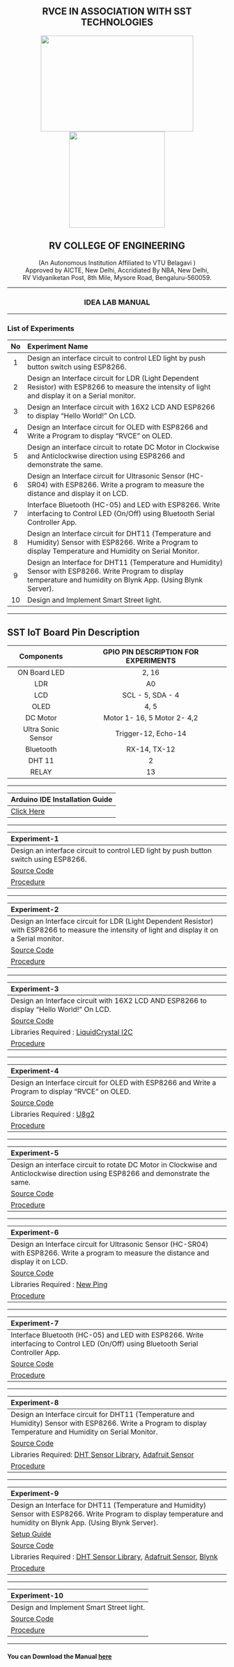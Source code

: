 <h2 align="center"> RVCE IN ASSOCIATION WITH SST TECHNOLOGIES</h2> 

<p align="center">
  <img width="350" height="220" src="https://user-images.githubusercontent.com/65058286/155363595-82e430db-bed8-4ab8-b3b0-1388722804f9.jpeg">
  <img width="220" height="220" src="https://user-images.githubusercontent.com/65058286/155003564-aeb7e47c-2d78-46cc-bc4d-f1583c85a2f8.png">
</p>

<h2 align="center"> RV COLLEGE OF ENGINEERING </h2> <p align="center"> (An Autonomous Institution Affiliated to VTU Belagavi ) <br> Approved by AICTE, New Delhi, Accridiated By NBA, New Delhi, <br> RV Vidyaniketan Post, 8th Mile, Mysore Road, Bengaluru-560059.  </p>

------

<h3 align="center"> IDEA LAB MANUAL </h3>

------

 ### List of Experiments

| **No** | **Experiment Name** | 
| :---: | :---       |
|1| Design an interface circuit to control LED light by push button switch using ESP8266. | 
|2| Design an Interface circuit for LDR (Light Dependent Resistor) with ESP8266 to measure the intensity of light and display it on a Serial monitor. |
|3| Design an Interface circuit with 16X2 LCD AND ESP8266 to display “Hello World!” On LCD. |
|4| Design an Interface circuit for OLED with ESP8266 and Write a Program to display “RVCE” on OLED. |
|5| Design an interface circuit to rotate DC Motor in Clockwise and Anticlockwise direction using ESP8266 and demonstrate  the same. |
|6| Design an Interface circuit for Ultrasonic Sensor (HC-SR04) with ESP8266. Write a program to measure the distance and display it on LCD. |
|7| Interface Bluetooth (HC-05) and LED with ESP8266. Write interfacing to Control LED (On/Off) using Bluetooth Serial Controller App. |
|8| Design an Interface circuit for DHT11 (Temperature and Humidity) Sensor with ESP8266. Write a Program to display Temperature and Humidity on Serial Monitor. |
|9| Design an Interface for DHT11 (Temperature and Humidity) Sensor with ESP8266. Write Program to display temperature and humidity on Blynk App. (Using Blynk Server).
|10|Design and Implement Smart Street light.|

*****

## SST IoT Board Pin Description

| **Components** | **GPIO PIN DESCRIPTION FOR EXPERIMENTS** |
|:----:|:----:|
| ON Board LED | 2, 16 |
| LDR | A0 |
| LCD | SCL - 5, SDA - 4 |
| OLED | 4, 5 |
|DC Motor | Motor 1- 16, 5 Motor 2- 4,2|
|Ultra Sonic Sensor | Trigger-12, Echo-14 |
|Bluetooth| RX-14, TX-12 |
|DHT 11| 2 |
| RELAY | 13 |
 
 ---------

|Arduino IDE Installation Guide |
|:------|
  | [Click Here](https://github.com/izzarzn/SST-IoT-BOARD/blob/617990cafeb0b44f6291330711279cd0de83a247/Arduino_Installation.md)|

------

|  **Experiment-1** |
| :---- |
| Design an interface circuit to control LED light by push button switch using ESP8266. |
|[Source Code](https://github.com/izzarzn/RVCE-Manual/blob/6207b3f7b1e30fa924de8a40a5b89c448f7b4220/1_TOGGLE_SWITCH/1_TOGGLE_SWITCH.ino)|
|[Procedure](https://github.com/izzarzn/RVCE-Manual/blob/37e183f1b3ca749f93e21dc971b0513503ead100/1.md)|
------

|  **Experiment-2** |
| :---- |
| Design an Interface circuit for LDR (Light Dependent Resistor) with ESP8266 to measure the intensity of light and display it on a Serial monitor.|
|[Source Code](https://github.com/izzarzn/RVCE-Manual/blob/6207b3f7b1e30fa924de8a40a5b89c448f7b4220/2_LDR/2_LDR.ino)|
|[Procedure](https://github.com/izzarzn/RVCE-Manual/blob/37e183f1b3ca749f93e21dc971b0513503ead100/2.md)|

--------

|  **Experiment-3** |
| :---- |
|Design an Interface circuit with 16X2 LCD AND ESP8266 to display “Hello World!” On LCD. |
|[Source Code](https://github.com/izzarzn/RVCE-Manual/blob/6207b3f7b1e30fa924de8a40a5b89c448f7b4220/3_LCD/3_LCD.ino)|
|Libraries Required : [LiquidCrystal I2C](https://drive.google.com/file/d/1HvLhhUfPdMpollQjFgATW0Y9pEnIQhQr/view?usp=sharing)|
|[Procedure](https://github.com/izzarzn/RVCE-Manual/blob/37e183f1b3ca749f93e21dc971b0513503ead100/3.md)|

------

|  **Experiment-4** |
| :---- |
| Design an Interface circuit for OLED with ESP8266 and Write a Program to display “RVCE” on OLED.|
|[Source Code](https://github.com/izzarzn/RVCE-Manual/blob/539059b5ecbdcd9cb0056e76f2f6ead6e96bf82b/4_OLED/4_OLED.ino)|
|Libraries Required : [U8g2]()|
|[Procedure](https://github.com/izzarzn/RVCE-Manual/blob/37e183f1b3ca749f93e21dc971b0513503ead100/4.md)|

------
|  **Experiment-5** |
| :---- |
| Design an interface circuit to rotate DC Motor in Clockwise and Anticlockwise direction using ESP8266 and demonstrate  the same.|
|[Source Code](https://github.com/izzarzn/RVCE-Manual/blob/94ef63b9c9fe9ae468acf2d3060a2d55740334e0/5_DC_MOTOR/5_DC_MOTOR.ino)|
|[Procedure](https://github.com/izzarzn/RVCE-Manual/blob/37e183f1b3ca749f93e21dc971b0513503ead100/5.md)|

------

|  **Experiment-6** |
| :---- |
| Design an Interface circuit for Ultrasonic Sensor (HC-SR04) with ESP8266. Write a program to measure the distance and display it on LCD.|
|[Source Code](https://github.com/izzarzn/RVCE-Manual/blob/94ef63b9c9fe9ae468acf2d3060a2d55740334e0/6_ULTRASONIC/6_ULTRASONIC.ino)|
|Libraries Required : [New Ping](https://drive.google.com/file/d/1eh5Y6EqwtD2sXDX7yacBk1t8MQLcMzoj/view?usp=sharing)|
|[Procedure](https://github.com/izzarzn/RVCE-Manual/blob/37e183f1b3ca749f93e21dc971b0513503ead100/6.md)|

-------

|  **Experiment-7** |
| :---- |
| Interface Bluetooth (HC-05) and LED with ESP8266. Write interfacing to Control LED (On/Off) using Bluetooth Serial Controller App.|
|[Source Code](https://github.com/izzarzn/RVCE-Manual/blob/94ef63b9c9fe9ae468acf2d3060a2d55740334e0/7_BLUETOOTH/7_BLUETOOTH.ino)|
|[Procedure](https://github.com/izzarzn/RVCE-Manual/blob/37e183f1b3ca749f93e21dc971b0513503ead100/7.md)|

-------
|  **Experiment-8** |
| :---- |
| Design an Interface circuit for DHT11 (Temperature and Humidity) Sensor with ESP8266. Write a Program to display Temperature and Humidity on Serial Monitor.|
|[Source Code](https://github.com/izzarzn/RVCE-Manual/blob/94ef63b9c9fe9ae468acf2d3060a2d55740334e0/8_DHT_Serial/8_DHT_SERIAL.ino)|
|Libraries Required: [DHT Sensor Library](https://drive.google.com/file/d/1eDuCmOvs0aS2-cOM3Y6uwA2pFL5xTL8I/view?usp=sharing), [Adafruit Sensor](https://drive.google.com/file/d/1okmOH2KF86dvLCkO8pvlgU7RvKLZD901/view?usp=sharing)|
|[Procedure](https://github.com/izzarzn/RVCE-Manual/blob/37e183f1b3ca749f93e21dc971b0513503ead100/8.md)|

-------

|  **Experiment-9** |
| :---- |
| Design an Interface for DHT11 (Temperature and Humidity) Sensor with ESP8266. Write Program to display temperature and humidity on Blynk App. (Using Blynk Server).|
|[Setup Guide](https://github.com/izzarzn/SST-IoT-BOARD/blob/5fa27d5f34ef5e6833a5d69e9005d5dfb1afea93/Blynk_DHT.md)|
|[Source Code](https://github.com/izzarzn/RVCE-Manual/blob/94ef63b9c9fe9ae468acf2d3060a2d55740334e0/9_DHT_BLYNK/9_DHT_BLYNK.ino)|
|Libraries Required : [DHT Sensor Library](https://drive.google.com/file/d/1eDuCmOvs0aS2-cOM3Y6uwA2pFL5xTL8I/view?usp=sharing), [Adafruit Sensor](https://drive.google.com/file/d/1okmOH2KF86dvLCkO8pvlgU7RvKLZD901/view?usp=sharing), [Blynk](https://drive.google.com/file/d/1RkxFEKhCNocyC1sYLHFnTCQKjrI8KkbO/view?usp=sharing)|
|[Procedure](https://github.com/izzarzn/RVCE-Manual/blob/37e183f1b3ca749f93e21dc971b0513503ead100/9.md)|

-------

|  **Experiment-10** |
| :---- |
| Design and Implement Smart Street light.|
|[Source Code](https://github.com/izzarzn/RVCE-Manual/blob/94ef63b9c9fe9ae468acf2d3060a2d55740334e0/10_STREET_LIGHT/10_STEET_LIGHT.ino)|
|[Procedure](https://github.com/izzarzn/RVCE-Manual/blob/37e183f1b3ca749f93e21dc971b0513503ead100/10.md)|

----------
#### You can Download the Manual [here](https://drive.google.com/file/d/1KywH33j98vuidNgq_jzU7-x80zo8vG4K/view?usp=sharing)
